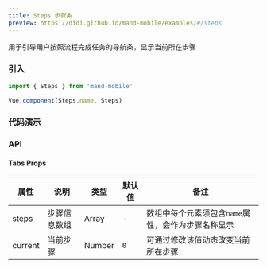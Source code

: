 ```yaml
---
title: Steps 步骤条
preview: https://didi.github.io/mand-mobile/examples/#/steps
---
```


用于引导用户按照流程完成任务的导航条，显示当前所在步骤

### 引入

```javascript
import { Steps } from 'mand-mobile'

Vue.component(Steps.name, Steps)
```

### 代码演示
<!-- DEMO -->

### API

#### Tabs Props
属性 | 说明 | 类型 | 默认值 | 备注
----|-----|------|------|------
steps | 步骤信息数组 | Array | - | 数组中每个元素须包含`name`属性，会作为步骤名称显示
current | 当前步骤 | Number | `0` | 可通过修改该值动态改变当前所在步骤

